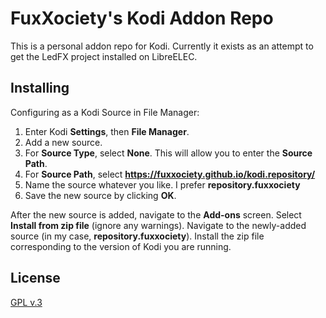 # FuxXociety's Kodi Addon Repo

This is a personal addon repo for Kodi.
Currently it exists as an attempt to get the LedFX project installed on LibreELEC.

## Installing

Configuring as a Kodi Source in File Manager:

1. Enter Kodi **Settings**, then **File Manager**.
2. Add a new source.
3. For **Source Type**, select **None**. This will allow you to enter the **Source Path**.
4. For **Source Path**, select **https://fuxxociety.github.io/kodi.repository/**
5. Name the source whatever you like. I prefer **repository.fuxxociety**
6. Save the new source by clicking **OK**.

After the new source is added, navigate to the **Add-ons** screen.
Select **Install from zip file** (ignore any warnings). 
Navigate to the newly-added source (in my case, **repository.fuxxociety**).
Install the zip file corresponding to the version of Kodi you are running.


## License

[GPL v.3](http://www.gnu.org/copyleft/gpl.html)

